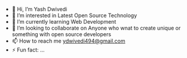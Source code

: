 - 👋 Hi, I’m Yash Dwivedi
- 👀 I’m interested in Latest Open Source Technology
- 🌱 I’m currently learning Web Development
- 💞️ I’m looking to collaborate on Anyone who wnat to create unique or something with open source developers
- 📫 How to reach me ydwivedi494@gmail.com
- ⚡ Fun fact: ...

<!---
Unknown01987/Unknown01987 is a ✨ special ✨ repository because its `README.md` (this file) appears on your GitHub profile.
You can click the Preview link to take a look at your changes.
--->
